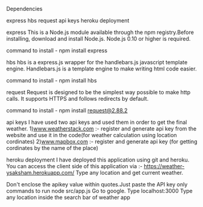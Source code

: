 Dependencies

express
hbs
request
api keys
heroku deployment


express
This is a Node.js module available through the npm registry.Before installing, download and install Node.js. Node.js 0.10 or higher is required.

command to install - npm install express

hbs
hbs is a express.js wrapper for the handlebars.js javascript template engine. Handlebars.js is a template engine to make writing html code easier.

command to install - npm install hbs

request
Request is designed to be the simplest way possible to make http calls. It supports HTTPS and follows redirects by default.

command to install - npm install request@2.88.2

api keys
I have used two api keys and used them in order to get the final weather.
1)www.weatherstack.com :- register and generate api key from the website and use it in the code(for weather calculation using location cordinates)
2)www.mapbox.com :- register and generate api key  (for getting cordinates by the name of the place)

heroku deployment
I have deployed this application using git and heroku.
You can access the client side of this application via :- https://weather-ysaksham.herokuapp.com/
Type any location and get current weather.


Don't enclose the apikey value within quotes.Just paste the API key only
commands to run
node src/app.js
Go to google. Type localhost:3000
Type any location inside the search bar of weather app
